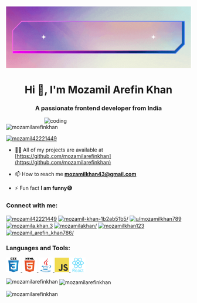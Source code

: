 ![logo](https://github.com/mozamilarefinkhan/mozamilarefinkhan/blob/main/new%20world%20has%20coming.gif)
<h1 align="center">Hi 👋, I'm Mozamil Arefin Khan</h1>
<h3 align="center">A passionate frontend developer from India</h3>

<img align="right" alt="coding" width="400" src="https://user-images.githubusercontent.com/55389276/140866485-8fb1c876-9a8f-4d6a-98dc-08c4981eaf70.gif">

<p align="left"> <img src="https://komarev.com/ghpvc/?username=mozamilarefinkhan&label=Profile%20views&color=0e75b6&style=flat" alt="mozamilarefinkhan" /> </p>

<p align="left"> <a href="https://twitter.com/mozamil42221449" target="blank"><img src="https://img.shields.io/twitter/follow/mozamil42221449?logo=twitter&style=for-the-badge" alt="mozamil42221449" /></a> </p>

- 👨‍💻 All of my projects are available at [https://github.com/mozamilarefinkhan](https://github.com/mozamilarefinkhan)

- 📫 How to reach me **mozamilkhan43@gmail.com**

- ⚡ Fun fact **I am funny😅**

<h3 align="left">Connect with me:</h3>
<p align="left">
<a href="https://twitter.com/mozamil42221449" target="blank"><img align="center" src="https://raw.githubusercontent.com/rahuldkjain/github-profile-readme-generator/master/src/images/icons/Social/twitter.svg" alt="mozamil42221449" height="30" width="40" /></a>
<a href="https://linkedin.com/in/mozamil-khan-1b2ab51b5/" target="blank"><img align="center" src="https://raw.githubusercontent.com/rahuldkjain/github-profile-readme-generator/master/src/images/icons/Social/linked-in-alt.svg" alt="mozamil-khan-1b2ab51b5/" height="30" width="40" /></a>
<a href="https://codesandbox.com/u/mozamilkhan789" target="blank"><img align="center" src="https://raw.githubusercontent.com/rahuldkjain/github-profile-readme-generator/master/src/images/icons/Social/codesandbox.svg" alt="u/mozamilkhan789" height="30" width="40" /></a>
<a href="https://fb.com/mozamila.khan.3" target="blank"><img align="center" src="https://raw.githubusercontent.com/rahuldkjain/github-profile-readme-generator/master/src/images/icons/Social/facebook.svg" alt="mozamila.khan.3" height="30" width="40" /></a>
<a href="https://instagram.com/mozamilakhan/" target="blank"><img align="center" src="https://raw.githubusercontent.com/rahuldkjain/github-profile-readme-generator/master/src/images/icons/Social/instagram.svg" alt="mozamilakhan/" height="30" width="40" /></a>
<a href="https://www.hackerrank.com/mozamilkhan123" target="blank"><img align="center" src="https://raw.githubusercontent.com/rahuldkjain/github-profile-readme-generator/master/src/images/icons/Social/hackerrank.svg" alt="mozamilkhan123" height="30" width="40" /></a>
<a href="https://www.leetcode.com/mozamil_arefin_khan786/" target="blank"><img align="center" src="https://raw.githubusercontent.com/rahuldkjain/github-profile-readme-generator/master/src/images/icons/Social/leet-code.svg" alt="mozamil_arefin_khan786/" height="30" width="40" /></a>
</p>

<h3 align="left">Languages and Tools:</h3>
<p align="left"> <a href="https://www.w3schools.com/css/" target="_blank" rel="noreferrer"> <img src="https://raw.githubusercontent.com/devicons/devicon/master/icons/css3/css3-original-wordmark.svg" alt="css3" width="40" height="40"/> </a> <a href="https://www.w3.org/html/" target="_blank" rel="noreferrer"> <img src="https://raw.githubusercontent.com/devicons/devicon/master/icons/html5/html5-original-wordmark.svg" alt="html5" width="40" height="40"/> </a> <a href="https://www.java.com" target="_blank" rel="noreferrer"> <img src="https://raw.githubusercontent.com/devicons/devicon/master/icons/java/java-original.svg" alt="java" width="40" height="40"/> </a> <a href="https://developer.mozilla.org/en-US/docs/Web/JavaScript" target="_blank" rel="noreferrer"> <img src="https://raw.githubusercontent.com/devicons/devicon/master/icons/javascript/javascript-original.svg" alt="javascript" width="40" height="40"/> </a> <a href="https://reactjs.org/" target="_blank" rel="noreferrer"> <img src="https://raw.githubusercontent.com/devicons/devicon/master/icons/react/react-original-wordmark.svg" alt="react" width="40" height="40"/> </a> </p>

<p><img align="left" src="https://github-readme-stats.vercel.app/api/top-langs?username=mozamilarefinkhan&show_icons=true&locale=en&layout=compact" alt="mozamilarefinkhan" /></p>

<p>&nbsp;<img align="center" src="https://github-readme-stats.vercel.app/api?username=mozamilarefinkhan&show_icons=true&locale=en" alt="mozamilarefinkhan" /></p>

<p><img align="center" src="https://github-readme-streak-stats.herokuapp.com/?user=mozamilarefinkhan&" alt="mozamilarefinkhan" /></p>
